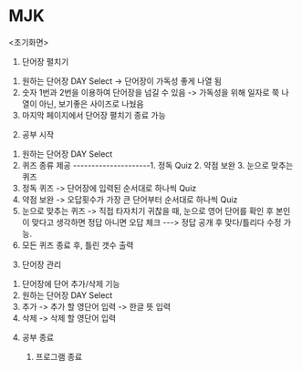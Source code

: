 # MJK

<초기화면>
1. 단어장 펼치기

  1) 원하는 단어장 DAY Select -> 단어장이 가독성 좋게 나열 됨
  2) 숫자 1번과 2번을 이용하여 단어장을 넘길 수 있음 -> 가독성을 위해 일자로 쭉 나열이 아닌, 보기좋은 사이즈로 나눴음
  3) 마지막 페이지에서 단어장 펼치기 종료 가능

     
2. 공부 시작
  1) 원하는 단어장 DAY Select
  2) 퀴즈 종류 제공 ---------------------1. 정독 Quiz         2. 약점 보완              3. 눈으로 맞추는 퀴즈
  3) 정독 퀴즈 -> 단어장에 입력된 순서대로 하나씩 Quiz
  4) 약점 보완 -> 오답횟수가 가장 큰 단어부터 순서대로 하나씩 Quiz
  5) 눈으로 맞추는 퀴즈 -> 직접 타자치기 귀찮을 때, 눈으로 영어 단어를 확인 후 본인이 맞다고 생각하면 정답 아니면 오답 체크 ---> 정답 공개 후 맞다/틀리다 수정 가능.
  6) 모든 퀴즈 종료 후, 틀린 갯수 출력

     
3. 단어장 관리

  1) 단어장에 단어 추가/삭제 기능
  2) 원하는 단어장 DAY Select
  3) 추가 -> 추가 할 영단어 입력 -> 한글 뜻 입력
  4) 삭제 -> 삭제 할 영단어 입력

     
4. 공부 종료

   1) 프로그램 종료
